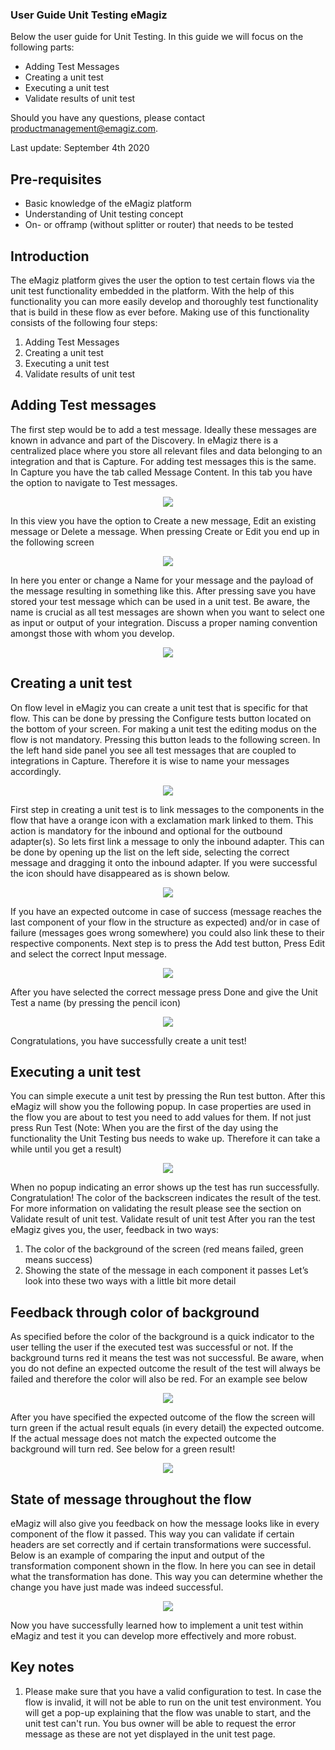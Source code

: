 ### User Guide Unit Testing eMagiz

Below the user guide for Unit Testing. In this guide we will focus on the following parts:
-	Adding Test Messages
-	Creating a unit test
-	Executing a unit test
-	Validate results of unit test

Should you have any questions, please contact productmanagement@emagiz.com.

Last update: September 4th 2020

## Pre-requisites
- Basic knowledge of the eMagiz platform
- Understanding of Unit testing concept
- On- or offramp (without splitter or router) that needs to be tested

## Introduction

The eMagiz platform gives the user the option to test certain flows via the unit test functionality embedded in the platform. With the help of this functionality you can more easily develop and thoroughly test functionality that is build in these flow as ever before. Making use of this functionality consists of the following four steps:
1.	Adding Test Messages
2.	Creating a unit test
3.	Executing a unit test
4.	Validate results of unit test

## Adding Test messages
The first step would be to add a test message. Ideally these messages are known in advance and part of the Discovery. In eMagiz there is a centralized place where you store all relevant files and data belonging to an integration and that is Capture. 
For adding test messages this is the same. In Capture you have the tab called Message Content. In this tab you have the option to navigate to Test messages.

<p align="center"><img src="../../img/howto/unittest-image1.png"></p>

In this view you have the option to Create a new message, Edit an existing message or Delete a message. When pressing Create or Edit you end up in the following screen

<p align="center"><img src="../../img/howto/unittest-image2.png"></p>

In here you enter or change a Name for your message and the payload of the message resulting in something like this. After pressing save you have stored your test message which can be used in a unit test. Be aware, the name is crucial as all test messages are shown when you want to select one as input or output of your integration. Discuss a proper naming convention amongst those with whom you develop.

<p align="center"><img src="../../img/howto/unittest-image3.png"></p>

## Creating a unit test
On flow level in eMagiz you can create a unit test that is specific for that flow. This can be done by pressing the Configure tests button located on the bottom of your screen. For making a unit test the editing modus on the flow is not mandatory.
Pressing this button leads to the following screen. In the left hand side panel you see all test messages that are coupled to integrations in Capture. Therefore it is wise to name your messages accordingly.

<p align="center"><img src="../../img/howto/unittest-image4.png"></p>

First step in creating a unit test is to link messages to the components in the flow that have a orange icon with a exclamation mark linked to them. This action is mandatory for the inbound and optional for the outbound adapter(s).
So lets first link a message to only the inbound adapter. This can be done by opening up the list on the left side, selecting the correct message and dragging it onto the inbound adapter. If you were successful the icon should have disappeared as is shown below.

<p align="center"><img src="../../img/howto/unittest-image5.png"></p>

If you have an expected outcome in case of success (message reaches the last component of your flow in the structure as expected) and/or in case of failure (messages goes wrong somewhere) you could also link these to their respective components.
Next step is to press the Add test button, Press Edit and select the correct Input message. 

<p align="center"><img src="../../img/howto/unittest-image6.png"></p>

After you have selected the correct message press Done and give the Unit Test a name (by pressing the pencil icon)

<p align="center"><img src="../../img/howto/unittest-image7.png"></p>

Congratulations, you have successfully create a unit test!

## Executing a unit test
You can simple execute a unit test by pressing the Run test button. After this eMagiz will show you the following popup. In case properties are used in the flow you are about to test you need to add values for them. If not just press Run Test (Note: When you are the first of the day using the functionality the Unit Testing bus needs to wake up. Therefore it can take a while until you get a result)

<p align="center"><img src="../../img/howto/unittest-image8.png"></p>

When no popup indicating an error shows up the test has run successfully. Congratulation! The color of the backscreen indicates the result of the test. For more information on validating the result please see the section on Validate result of unit test.
Validate result of unit test
After you ran the test eMagiz gives you, the user, feedback in two ways:
1.	The color of the background of the screen (red means failed, green means success)
2.	Showing the state of the message in each component it passes
Let’s look into these two ways with a little bit more detail

## Feedback through color of background
As specified before the color of the background is a quick indicator to the user telling the user if the executed test was successful or not. If the background turns red it means the test was not successful. Be aware, when you do not define an expected outcome the result of the test will always be failed and therefore the color will also be red. For an example see below

<p align="center"><img src="../../img/howto/unittest-image9.png"></p>

After you have specified the expected outcome of the flow the screen will turn green if the actual result equals (in every detail) the expected outcome. If the actual message does not match the expected outcome the background will turn red. See below for a green result!

<p align="center"><img src="../../img/howto/unittest-image10.png"></p>

## State of message throughout the flow
eMagiz will also give you feedback on how the message looks like in every component of the flow it passed. This way you can validate if certain headers are set correctly and if certain transformations were successful. Below is an example of comparing the input and output of the transformation component shown in the flow. In here you can see in detail what the transformation has done. This way you can determine whether the change you have just made was indeed successful.

<p align="center"><img src="../../img/howto/unittest-image11.png"></p>

Now you have successfully learned how to implement a unit test within eMagiz and test it you can develop more effectively and more robust.

## Key notes

1. Please make sure that you have a valid configuration to test. In case the flow is invalid, it will not be able to run on the unit test environment. You will get a pop-up explaining that the flow was unable to start, and the unit test can't run. You bus owner will be able to request the error message as these are not yet displayed in the unit test page.

